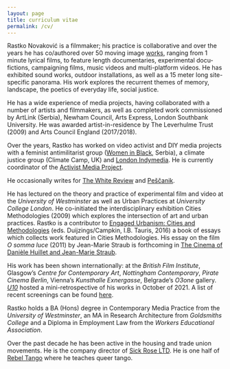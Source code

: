 ```yaml
---
layout: page
title: curriculum vitae
permalink: /cv/
---
```


Rastko Novaković is a filmmaker; his practice is collaborative and over the years he has co/authored over 50 moving image [works](https://www.rastko.co.uk/all_works/), ranging from 1 minute lyrical films, to feature length documentaries, experimental docu-fictions, campaigning films, music videos and multi-platform videos. He has exhibited sound works, outdoor installations, as well as a 15 meter long site-specific panorama. His work explores the recurrent themes of memory, landscape, the poetics of everyday life, social justice.  

He has a wide experience of media projects, having collaborated with a number of artists and filmmakers, as well as completed work commissioned by ArtLink (Serbia), Newham Council, Arts Express, London Southbank University. He was awarded artist-in-residence by The Leverhulme Trust (2009) and Arts Council England (2017/2018).  

Over the years, Rastko has worked on video activist and DIY media projects with a feminist antimilitarist group ([Women in Black](http://zeneucrnom.org/index.php?lang=en), Serbia), a climate justice group (Climate Camp, UK) and [London Indymedia](https://imc.maydayrooms.org/). He is currently coordinator of the [Activist Media Project](https://amp.0x2620.org/).  

He occasionally writes for [The White Review](https://www.thewhitereview.org/) and [Peščanik](https://pescanik.net/).  

He has lectured on the theory and practice of experimental film and video at the _University of Westminster_ as well as Urban Practices at _University College London_. He co-initiated the interdisciplinary exhibition Cities Methodologies (2009) which explores the intersection of art and urban practices. Rastko is a contributor to [Engaged Urbanism: Cities and Methodologies](https://www.bloomsbury.com/uk/engaged-urbanism-9781784534592/) (eds. Duijzings/Campkin, I.B. Tauris, 2016) a book of essays which collects work featured in Cities Methodologies. His essay on the film _O somma luce_ (2011) by Jean-Marie Straub is forthcoming in [The Cinema of Danièle Huillet and Jean-Marie Straub](http://www.mhra.org.uk/publications/mi-14).  

His work has been shown internationally: at the _British Film Institute_, Glasgow’s _Centre for Contemporary Art_, _Nottingham Contemporary_, _Pirate Cinema Berlin_, Vienna’s _Kunsthalle Exnergasse_, Belgrade’s _O3one_ gallery. [_U10_](http://u10.rs/2021/landscapes-with-a-guilty-conscience/) hosted a mini-retrospective of his works in October of 2021. A list of recent screenings can be found [here](https://www.rastko.co.uk/screenings/).  

Rastko holds a BA (Hons) degree in Contemporary Media Practice from the _University of Westminster_, an MA in Research Architecture from _Goldsmiths College_ and a Diploma in Employment Law from the _Workers Educational Association_.

Over the past decade he has been active in the housing and trade union movements. He is the company director of [Sick Rose LTD](http://sickrose.co.uk/). He is one half of [Rebel Tango](https://www.rastko.co.uk/rebeltango/) where he teaches queer tango.
